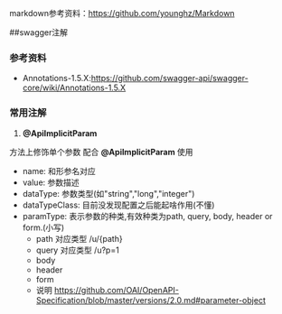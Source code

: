 markdown参考资料：https://github.com/younghz/Markdown

##swagger注解
### 参考资料
- Annotations-1.5.X:https://github.com/swagger-api/swagger-core/wiki/Annotations-1.5.X
### 常用注解
1. **@ApiImplicitParam**

方法上修饰单个参数 配合 **@ApiImplicitParam** 使用
- name: 和形参名对应
- value: 参数描述
- dataType: 参数类型(如"string","long","integer")
- dataTypeClass: 目前没发现配置之后能起啥作用(不懂)
- paramType: 表示参数的种类,有效种类为path, query, body, header or form.(小写)
  * path 对应类型 /u/{path}
  * query 对应类型 /u?p=1
  * body
  * header
  * form
  * 说明 https://github.com/OAI/OpenAPI-Specification/blob/master/versions/2.0.md#parameter-object
  